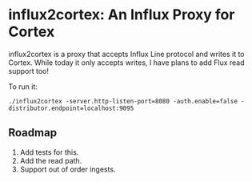 # influx2cortex: An Influx Proxy for Cortex

influx2cortex is a proxy that accepts Influx Line protocol and writes it to Cortex.
While today it only accepts writes, I have plans to add Flux read support too!

To run it:

```
./influx2cortex -server.http-listen-port=8080 -auth.enable=false -distributor.endpoint=localhost:9095
```

## Roadmap

1. Add tests for this.
2. Add the read path.
3. Support out of order ingests.